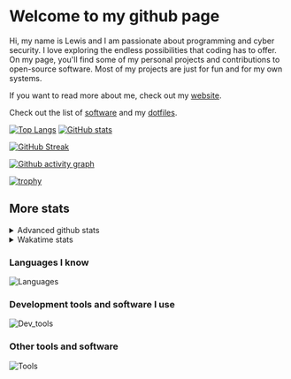 # Welcome to my github page
Hi, my name is Lewis and I am passionate about programming and cyber security. I love exploring the endless possibilities that coding has to offer. On my page, you'll find some of my personal projects and contributions to open-source software. Most of my projects are just for fun and for my own systems.

If you want to read more about me, check out my [website](https://awesomelewis2007.github.io/).

Check out the list of [software](https://github.com/awesomelewis2007/awesomelewis2007/blob/master/software.md) and my [dotfiles](https://github.com/awesomelewis2007/dotfiles).



[![Top Langs](https://github-readme-stats.vercel.app/api/top-langs/?username=awesomelewis2007&hide=html,css,jupyter%20notebook&langs_count=10&layout=compact&theme=transparent&exclude_repo=GPT-code-repository)](https://github.com/anuraghazra/github-readme-stats) [![GitHub stats](https://github-readme-stats.vercel.app/api?username=awesomelewis2007&show_icons=true&theme=transparent)](https://github.com/anuraghazra/github-readme-stats)

[![GitHub Streak](https://streak-stats.demolab.com?user=Awesomelewis2007&theme=transparent)](https://git.io/streak-stats)

[![Github activity graph](https://github-readme-activity-graph.cyclic.app/graph?username=awesomelewis2007&theme=github-compact&area=true)](https://github.com/ashutosh00710/github-readme-activity-graph)

[![trophy](https://github-profile-trophy.vercel.app/?username=awesomelewis2007&theme=darkhub)](https://github.com/ryo-ma/github-profile-trophy)

## More stats
<details close>
<summary>Advanced github stats</summary>
<br>
  
![Metrics](https://raw.githubusercontent.com/awesomelewis2007/awesomelewis2007/master/github-metrics.svg)
  
</details>

<details close>
<summary>Wakatime stats</summary>
<br>

<!--START_SECTION:waka-->

```text
JavaScript   2 hrs 24 mins   ████████░░░░░░░░░░░░░░░░░   31.71 %
YAML         1 hr 20 mins    ████▒░░░░░░░░░░░░░░░░░░░░   17.61 %
Python       50 mins         ██▓░░░░░░░░░░░░░░░░░░░░░░   11.12 %
HTML         33 mins         ██░░░░░░░░░░░░░░░░░░░░░░░   07.48 %
Text         26 mins         █▒░░░░░░░░░░░░░░░░░░░░░░░   05.86 %
Ruby         20 mins         █░░░░░░░░░░░░░░░░░░░░░░░░   04.47 %
Markdown     17 mins         █░░░░░░░░░░░░░░░░░░░░░░░░   03.76 %
Bash         16 mins         █░░░░░░░░░░░░░░░░░░░░░░░░   03.71 %
Rust         14 mins         ▓░░░░░░░░░░░░░░░░░░░░░░░░   03.29 %
JSON         14 mins         ▓░░░░░░░░░░░░░░░░░░░░░░░░   03.18 %
C            10 mins         ▓░░░░░░░░░░░░░░░░░░░░░░░░   02.36 %
TypeScript   9 mins          ▓░░░░░░░░░░░░░░░░░░░░░░░░   02.16 %
Other        7 mins          ▒░░░░░░░░░░░░░░░░░░░░░░░░   01.74 %
```

<!--END_SECTION:waka-->
</details>

### Languages I know
![Languages](https://skillicons.dev/icons?i=python,cpp,cs,c,javascript,nodejs,dotnet,bash,css,html,rust)
### Development tools and software I use
![Dev_tools](https://skillicons.dev/icons?i=git,docker,github,googlecloud,vscode,visualstudio,raspberrypi,linux,powershell,replit)
### Other tools and software
![Tools](https://skillicons.dev/icons?i=blender,ps,pr,ai,xd,figma)
